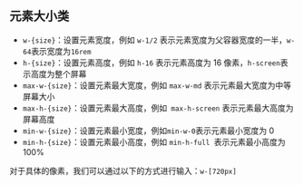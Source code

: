 ## 元素大小类

- `w-{size}`：设置元素宽度，例如 `w-1/2` 表示元素宽度为父容器宽度的一半，`w-64`表示宽度为`16rem`
- `h-{size}`：设置元素高度，例如 `h-16` 表示元素高度为 16 像素，`h-screen`表示高度为整个屏幕
- `max-w-{size}`：设置元素最大宽度，例如 `max-w-md` 表示元素最大宽度为中等屏幕大小
- `max-h-{size}`：设置元素最大高度，例如` max-h-screen` 表示元素最大高度为屏幕高度
- `min-w-{size}`：设置元素最小宽度，例如` min-w-0 `表示元素最小宽度为 0
- `min-h-{size}`：设置元素最小高度，例如 `min-h-full `表示元素最小高度为 100%

对于具体的像素，我们可以通过以下的方式进行输入：`w-[720px]`